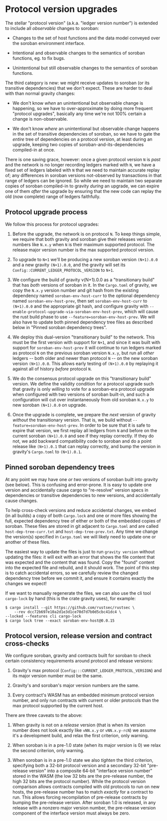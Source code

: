 # Protocol version upgrades

The stellar "protocol version" (a.k.a. "ledger version number") is extended to
include all _observable_ changes to soroban:

  - Changes to the set of host functions and the data model conveyed over the
    soroban environment interface.

  - Intentional and observable changes to the semantics of soroban functions,
    eg. to fix bugs.

  - Unintentional but still observable changes to the semantics of soroban
    functions.

The third category is new: we might receive updates to soroban (or its
transitive dependencies) that we don't expect. These are harder to deal with
than normal gravity changes:

  - We don't know _when_ an unintentional but observable change is happening, so
    we have to over-approximate by doing more frequent "protocol upgrades",
    basically any time we're not 100% certain a change is non-observable.

  - We don't know _where_ an unintentional but observable change happens in the
    set of transitive dependencies of soroban, so we have to gate the _entire_
    tree of dependencies on a protocol version, at least during an upgrade,
    keeping two copies of soroban-and-its-dependencies compiled-in at once.

There is one saving grace, however: once a given protocol version `N` is _past_
and the network is no longer recording ledgers marked with `N`, we have a fixed
set of ledgers labeled with `N` that we need to maintain accurate replay of; any
differences in soroban versions not-observed by transactions in that range of
ledgers can be ignored. So while we need to maintain two separate copies of
soroban compiled-in to gravity _during_ an upgrade, we can expire one of
them _after_ the upgrade by ensuring that the new code can replay the old (now
complete) range of ledgers faithfully.

## Protocol upgrade process

We follow this process for protocol upgrades:

  1. Before the upgrade, the network is on protocol `N`. To keep things simple,
     we require that both gravity and soroban give their releases version
     numbers like `N.x.y` when `N` is their maximum supported protocol. The
     release major version number is the max supported protocol version.

  2. To upgrade to `N+1` we'll be producing a new soroban version `(N+1).0.0`
     and a new gravity `(N+1).0.0`, and the gravity will set its
     `Config::CURRENT_LEDGER_PROTOCOL_VERSION` to `N+1`.

  3. We configure the build of gravity v(N+1).0.0 as a "transitionary
     build" that has _both_ versions of soroban in it. In the `Cargo.toml` of
     gravity, we copy the `N.x.y` version number and git hash from the
     existing dependency named `soroban-env-host-curr` to the optional
     dependency named `soroban-env-host-prev`, then set `soroban-env-host-curr`
     to `(N+1).0.0` and the appropriate git hash, and configure gravity
     with `--enable-protocol-upgrade-via-soroban-env-host-prev`, which will
     cause the rust build phase to use `--feature=soroban-env-host-prev`.
     We will also have to update both pinned dependency tree files as
     described below in "Pinned soroban dependency trees".

  4. We deploy this dual-version "transitionary build" to the network. This must
     be the first version with support for `N+1`, and since it was built with
     support for `soroban-env-host-prev` it will continue to run ledgers marked
     as protocol `N` on the previous soroban version `N.x.y`, but run all _other_
     ledgers -- both older and newer than protocol `N` -- on the new soroban
     version `(N+1).0.0`. This allows early testing of `(N+1).0.0` by replaying
     it against all of history _before_ protocol `N`.

  5. We do the consensus protocol upgrade on this "transitionary build"
     version. We define the validity condition for a protocol upgrade such that
     gravity is only _willing_ to vote for a soroban-era protocol upgrade
     when configured with two versions of soroban built-in, and such a
     configuration will cut over instantaneously from old soroban `N.x.y` to new
     soroban `(N+1).0.0` on upgrade.

  6. Once the upgrade is complete, we prepare the _next_ version of gravity
     _without_ the transitionary version. That is, we build without
     `--feature=soroban-env-host-prev`. In order to be sure that it is safe to
     expire that version, we first replay all ledgers from `N` and before on
     the current soroban `(N+1).0.0` and see if they replay correctly. If they
     do not, we add backward compatibility code to soroban and do a point
     release like `(N+1).0.1` that can replay correctly, and bump the version
     in gravity's `Cargo.toml` to `(N+1).0.1`.

## Pinned soroban dependency trees

At any point we may have one _or two_ versions of soroban built into
gravity (see below). This is confusing and error-prone. It is easy to
update one version and accidentally cause cargo to "re-resolve" version specs in
dependencies or transitive dependencies to new versions, and accidentally cause
changes.

To help cross-check versions and reduce accidental changes, we embed (in all
builds) a copy of both `Cargo.lock` and one or more files showing the full,
expected dependency tree of either or both of the embedded copies of
soroban. These files are stored in git adjacent to `Cargo.toml` and are called
`host-dep-tree-curr.txt` and `host-dep-tree-prev.txt`. Any time we change the
version(s) specified in `Cargo.toml` we will likely need to update one or
another of these files.

The easiest way to update the files is just to run `gravity version`
without updating the files: it will exit with an error that shows the file
content that was expected and the content that was found. Copy the "found"
content into the expected file and rebuild, and it should work. The point of
this step is to catch accidental errors, so we carefully review the changed
dependency tree before we commit it, and ensure it contains exactly the changes
we expect!

If we want to manually regenerate the files, we can also use the cli tool
`cargo-lock` by hand (this is the crate gravity uses), for example:

    $ cargo install --git https://github.com/rustsec/rustsec \
        --rev dcc72b697e10a2d1e3d1ce70d7d7b0d5cbc41dc4 \
	--locked --features cli cargo-lock
    $ cargo lock tree --exact soroban-env-host@0.0.15


## Protocol version, release version and contract cross-checks

We configure soroban, gravity and contracts built for soroban to check
certain consistency requirements around protocol and release versions:

  1. Gravity's max protocol (`Config:::CURRENT_LEDGER_PROTOCOL_VERSION`)
     and its major version number must be the same.

  2. Gravity's and soroban's major version numbers are the same.

  3. Every contract's WASM has an embedded minimum protocol version number,
     and only run contracts with current or older protocols than the max
     protocol supported by the current host.

There are three caveats to the above:

  1. When gravity is not on a _release_ version (that is when its version
     number does not look exactly like `vNN.x.y` or `vNN.x.y-rcN`) we assume
     it's a development build, and relax the first criterion, only warning.

  2. When soroban is in a pre-1.0 state (when its major version is 0) we
     relax the second criterion, only warning.

  3. When soroban is in a pre-1.0 state we also _tighten_ the third criterion,
     specifying both a 32-bit protocol version and a secondary 32-bit
     "pre-release version" into a composite 64-bit "interface version number"
     stored in the WASM (the low 32 bits are the pre-release number, the high 32
     bits are the protocol number). While the protocol version comparison allows
     contracts compiled with old protocols to run on new hosts, the pre-release
     number has to match _exactly_ for a contract to run. This allows forcing
     recompilation of pre-release contracts by bumping the pre-release version.
     After soroban 1.0 is released, in any release with a nonzero major version
     number, the pre-release version component of the interface version must
     always be zero.

